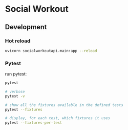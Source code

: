 # Social Workout

## Development

### Hot reload

```bash
uvicorn socialworkoutapi.main:app --reload
```

### Pytest

run pytest:

```bash
pytest

# verbose
pytest -v

# show all the fixtures available in the defined tests
pytest --fixtures

# display, for each test, which fixtures it uses
pytest --fixtures-per-test
```
